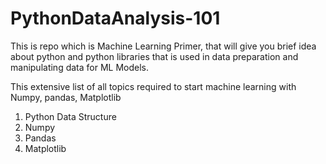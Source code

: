 # PythonDataAnalysis-101
This is repo which is Machine Learning Primer, that will give you brief idea about python and python libraries that is used in data preparation and manipulating data for ML Models.

This extensive list of all topics required to start machine learning with Numpy, pandas, Matplotlib

1. Python Data Structure
2. Numpy
3. Pandas
4. Matplotlib
